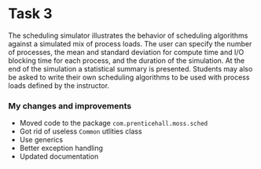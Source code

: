 # Task 3

The scheduling simulator illustrates the behavior of scheduling 
algorithms against a simulated mix of process loads. The user can 
specify the number of processes, the mean and standard deviation 
for compute time and I/O blocking time for each process, and the 
duration of the simulation. At the end of the simulation a 
statistical summary is presented. Students may also be asked to 
write their own scheduling algorithms to be used with process 
loads defined by the instructor. 

### My changes and improvements

* Moved code to the package `com.prenticehall.moss.sched`
* Got rid of useless `Common` utlities class
* Use generics
* Better exception handling
* Updated documentation
